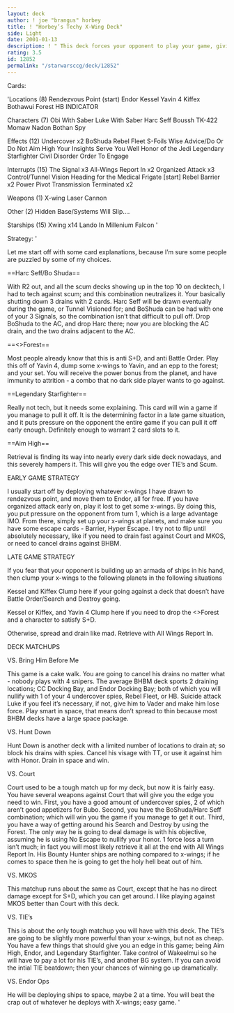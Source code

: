 ```yaml
---
layout: deck
author: ! joe "brangus" horbey
title: ! "Horbey’s Techy X-Wing Deck"
side: Light
date: 2001-01-13
description: ! " This deck forces your opponent to play your game, giving you the advantage."
rating: 3.5
id: 12852
permalink: "/starwarsccg/deck/12852"
---
```

Cards: 

'Locations (8)
Rendezvous Point (start)
Endor
Kessel
Yavin 4
Kiffex
Bothawui
Forest
HB INDICATOR

Characters (7)
Obi With Saber
Luke With Saber
Harc Seff
Boussh
TK-422
Momaw Nadon
Bothan Spy

Effects (12)
Undercover x2
BoShuda
Rebel Fleet
S-Foils
Wise Advice/Do Or Do Not
Aim High
Your Insights Serve You Well
Honor of the Jedi
Legendary Starfighter
Civil Disorder
Order To Engage

Interrupts (15)
The Signal x3
All-Wings Report In x2
Organized Attack x3
Control/Tunnel Vision
Heading for the Medical Frigate [start]
Rebel Barrier x2
Power Pivot
Transmission Terminated x2

Weapons (1)
X-wing Laser Cannon

Other (2)
Hidden Base/Systems Will Slip....

Starships (15)
Xwing x14
Lando In Millenium Falcon
'

Strategy: '

Let me start off with some card explanations, because I’m sure some people are puzzled by some of my choices.

==Harc Seff/Bo Shuda==

With R2 out, and all the scum decks showing up in the top 10 on decktech, I had to tech against scum; and this combination neutralizes it. Your basically shutting down 3 drains with 2 cards. Harc Seff will be drawn eventually during the game, or Tunnel Visioned for; and BoShuda can be had with one of your 3 Signals, so the combination isn’t that difficult to pull off. Drop BoShuda to the AC, and drop Harc there; now you are blocking the AC drain, and the two drains adjacent to the AC.

==<>Forest==


Most people already know that this is anti S+D, and anti Battle Order. Play this off of Yavin 4, dump some x-wings to Yavin, and an epp to the forest; and your set. You will receive the power bonus from the planet, and have immunity to attrition - a combo that no dark side player wants to go against.

==Legendary Starfighter==

Really not tech, but it needs some explaining. This card will win a game if you manage to pull it off. It is the determining factor in a late game situation, and it puts pressure on the opponent the entire game if you can pull it off early enough. Definitely enough to warrant 2 card slots to it.

==Aim High==

Retrieval is finding its way into nearly every dark side deck nowadays, and this severely hampers it. This will give you the edge over TIE’s and Scum.


EARLY GAME STRATEGY

I usually start off by deploying whatever x-wings I have drawn to rendezvous point, and move them to Endor, all for free. If you have organized attack early on, play it lost to get some x-wings. By doing this, you put pressure on the opponent from turn 1, which is a large advantage IMO. From there, simply set up your x-wings at planets, and make sure you have some escape cards - Barrier, Hyper Escape. I try not to flip until absolutely necessary, like if you need to drain fast against Court and MKOS, or need to cancel drains against BHBM.

LATE GAME STRATEGY

If you fear that your opponent is building up an armada of ships in his hand, then clump your x-wings to the following planets in the following situations

Kessel and Kiffex  Clump here if your going against a deck that doesn’t have Battle Order/Search and Destroy going.

Kessel or Kiffex, and Yavin 4  Clump here if you need to drop the <>Forest and a character to satisfy S+D.

Otherwise, spread and drain like mad. Retrieve with All Wings Report In.


DECK MATCHUPS


VS. Bring Him Before Me

This game is a cake walk. You are going to cancel his drains no matter what - nobody plays with 4 snipers. The average BHBM deck sports 2 draining locations; CC Docking Bay, and Endor Docking Bay; both of which you will nullify with 1 of your 4 undercover spies, Rebel Fleet, or HB. Suicide attack Luke if you feel it’s necessary, if not, give him to Vader and make him lose force. Play smart in space, that means don’t spread to thin because most BHBM decks have a large space package.

VS. Hunt Down

Hunt Down is another deck with a limited number of locations to drain at; so block his drains with spies. Cancel his visage with TT, or use it against him with Honor. Drain in space and win.

VS. Court

Court used to be a tough match up for my deck, but now it is fairly easy. You have several weapons against Court that will give you the edge you need to win. First, you have a good amount of undercover spies, 2 of which aren’t good appetizers for Bubo. Second, you have the BoShuda/Harc Seff combination; which will win you the game if you manage to get it out. Third, you have a way of getting around his Search and Destroy by using the Forest. The only way he is going to deal damage is with his objective, assuming he is using No Escape to nullify your honor. 1 force loss a turn isn’t much; in fact you will most likely retrieve it all at the end with All Wings Report In. His Bounty Hunter ships are nothing compared to x-wings; if he comes to space then he is going to get the holy hell beat out of him.

VS. MKOS

This matchup runs about the same as Court, except that he has no direct damage except for S+D, which you can get around. I like playing against MKOS better than Court with this deck.

VS. TIE’s

This is about the only tough matchup you will have with this deck. The TIE’s are going to be slightly more powerful than your x-wings, but not as cheap. You have a few things that should give you an edge in this game; being  Aim High, Endor, and Legendary Starfighter. Take control of Wakeelmui so he will have to pay a lot for his TIE’s, and another BG system. If you can avoid the intial TIE beatdown; then your chances of winning go up dramatically.

VS. Endor Ops

He will be deploying ships to space, maybe 2 at a time. You will beat the crap out of whatever he deploys with X-wings; easy game.  '
